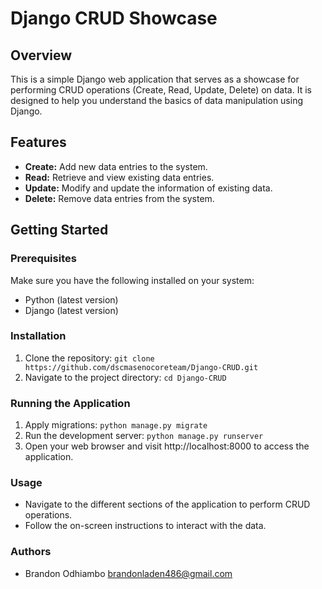 # Django CRUD Showcase

## Overview

This is a simple Django web application that serves as a showcase for performing CRUD operations (Create, Read, Update, Delete) on data. It is designed to help you understand the basics of data manipulation using Django.

## Features

- **Create:** Add new data entries to the system.
- **Read:** Retrieve and view existing data entries.
- **Update:** Modify and update the information of existing data.
- **Delete:** Remove data entries from the system.

## Getting Started

### Prerequisites

Make sure you have the following installed on your system:

- Python (latest version)
- Django (latest version)

### Installation

1. Clone the repository:  `git clone https://github.com/dscmasenocoreteam/Django-CRUD.git`
2. Navigate to the project directory: `cd Django-CRUD`

### Running the Application
1. Apply migrations: `python manage.py migrate`
2. Run the development server: `python manage.py runserver`
3. Open your web browser and visit http://localhost:8000 to access the application.

### Usage
- Navigate to the different sections of the application to perform CRUD operations.
- Follow the on-screen instructions to interact with the data.

### Authors
- Brandon Odhiambo <brandonladen486@gmail.com>